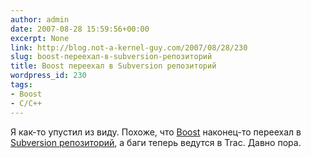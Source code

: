 ```yaml
---
author: admin
date: 2007-08-28 15:59:56+00:00
excerpt: None
link: http://blog.not-a-kernel-guy.com/2007/08/28/230
slug: boost-переехал-в-subversion-репозиторий
title: Boost переехал в Subversion репозиторий
wordpress_id: 230
tags:
- Boost
- C/C++
---
```


Я как-то упустил из виду. Похоже, что [Boost](http://www.boost.org/) наконец-то переехал в [Subversion репозиторий](http://svn.boost.org/trac/boost/wiki/BoostSubversion), а баги теперь ведутся в Trac. Давно пора. 
